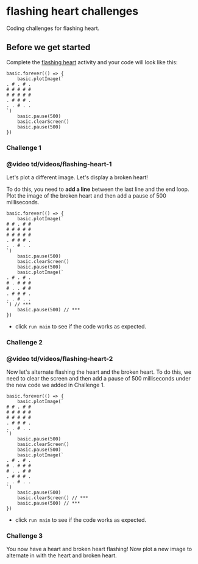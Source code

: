 # flashing heart challenges

Coding challenges for flashing heart. 

## Before we get started

Complete the [flashing heart](/microbit/lessons/flashing-heart/activity) activity and your code will look like this:

```
basic.forever(() => {
    basic.plotImage(`
. # . # .
# # # # #
# # # # #
. # # # .
. . # . .
`)
    basic.pause(500)
    basic.clearScreen()
    basic.pause(500)
})
```

### Challenge 1

### @video td/videos/flashing-heart-1

Let's plot a different image. Let's display a broken heart!

To do this, you need to **add a line** between the last line and the end loop. Plot the image of the broken heart and then add a pause of 500 milliseconds.

```
basic.forever(() => {
    basic.plotImage(`
# # . # #
# # # # #
# # # # #
. # # # .
. . # . .
`)
    basic.pause(500)
    basic.clearScreen()
    basic.pause(500)
    basic.plotImage(`
. # . # .
# . # # #
# . . # #
. # # # .
. . # . .
`) // ***
    basic.pause(500) // ***
})
```

* click `run main` to see if the code works as expected.

### Challenge 2

### @video td/videos/flashing-heart-2

Now let's alternate flashing the heart and the broken heart. To do this, we need to clear the screen and then add a pause of 500 milliseconds under the new code we added in Challenge 1.

```
basic.forever(() => {
    basic.plotImage(`
# # . # #
# # # # #
# # # # #
. # # # .
. . # . .
`)
    basic.pause(500)
    basic.clearScreen()
    basic.pause(500)
    basic.plotImage(`
. # . # .
# . # # #
# . . # #
. # # # .
. . # . .
`)
    basic.pause(500)
    basic.clearScreen() // ***
    basic.pause(500) // ***
})
```

* click `run main` to see if the code works as expected.

### Challenge 3

You now have a heart and broken heart flashing! Now plot a new image to alternate in with the heart and broken heart.

